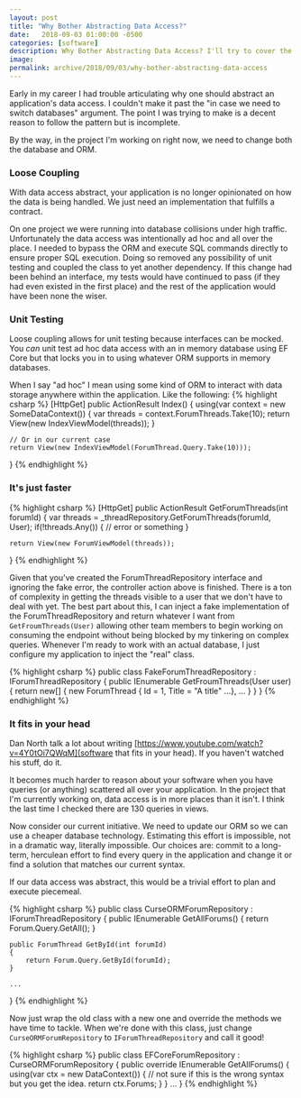 ```yaml
---
layout: post
title: "Why Bother Abstracting Data Access?"
date:   2018-09-03 01:00:00 -0500
categories: [software]
description: Why Bother Abstracting Data Access? I'll try to cover the reasons here. 
image: 
permalink: archive/2018/09/03/why-bother-abstracting-data-access
---
```


Early in my career I had trouble articulating why one should abstract an application's data access. I couldn't make it past the "in case we need to switch databases" argument. The point I was trying to make is a decent reason to follow the pattern but is incomplete. 

By the way, in the project I'm working on right now, we need to change both the database and ORM.

### Loose Coupling
With data access abstract, your application is no longer opinionated on how the data is being handled. We just need an implementation that fulfills a contract.

On one project we were running into database collisions under high traffic. Unfortunately the data access was intentionally ad hoc and all over the place. I needed to bypass the ORM and execute SQL commands directly to ensure proper SQL execution. Doing so removed any possibility of unit testing and coupled the class to yet another dependency. If this change had been behind an interface, my tests would have continued to pass (if they had even existed in the first place) and the rest of the application would have been none the wiser.

### Unit Testing
Loose coupling allows for unit testing because interfaces can be mocked. You _can_ unit test ad hoc data access with an in memory database using EF Core but that locks you in to using whatever ORM supports in memory databases. 

When I say "ad hoc" I mean using some kind of ORM to interact with data storage anywhere within the application. Like the following:
{% highlight csharp %}
[HttpGet]
public ActionResult Index()
{
    using(var context = new SomeDataContext())
    {
        var threads = context.ForumThreads.Take(10);
        return View(new IndexViewModel(threads));
    }
    
    // Or in our current case
    return View(new IndexViewModel(ForumThread.Query.Take(10)));
}
{% endhighlight %}

### It's just faster
{% highlight csharp %}
[HttpGet]
public ActionResult GetForumThreads(int forumId)
{
    var threads = _threadRepository.GetForumThreads(forumId, User);
    if(!threads.Any())
    {
        // error or something
    }

    return View(new ForumViewModel(threads));
}
{% endhighlight %}

Given that you've created the ForumThreadRepository interface and ignoring the fake error, the controller action above is finished. There is a ton of complexity in getting the threads visible to a user that we don't have to deal with yet. The best part about this, I can inject a fake implementation of the ForumThreadRepository and return whatever I want from `GetFroumThreads(User)` allowing other team members to begin working on consuming the endpoint without being blocked by my tinkering on complex queries. Whenever I'm ready to work with an actual database, I just configure my application to inject the "real" class.

{% highlight csharp %}
public class FakeForumThreadRepository : IForumThreadRepository
{
    public IEnumerable<ForumThread> GetFroumThreads(User user)
    {
        return new[]
        {
            new ForumThread { Id = 1, Title = "A title" ...},
            ...
        }
    }
}
{% endhighlight %}

### It fits in your head
Dan North talk a lot about writing [https://www.youtube.com/watch?v=4Y0tOi7QWqM](software that fits in your head). If you haven't watched his stuff, do it.

It becomes much harder to reason about your software when you have queries (or anything) scattered all over your application. In the project that I'm currently working on, data access is in more places than it isn't. I think the last time I checked there are 130 queries in views.

Now consider our current initiative. We need to update our ORM so we can use a cheaper database technology. Estimating this effort is impossible, not in a dramatic way, literally impossible. Our choices are: commit to a long-term, herculean effort to find every query in the application and change it or find a solution that matches our current syntax.

If our data access was abstract, this would be a trivial effort to plan and execute piecemeal.

{% highlight csharp %}
public class CurseORMForumRepository : IForumThreadRepository
{
    public IEnumerable<ForumThread> GetAllForums()
    {
        return Forum.Query.GetAll();
    }

    public ForumThread GetById(int forumId)
    {
        return Forum.Query.GetById(forumId);
    }

    ...
}
{% endhighlight %}

Now just wrap the old class with a new one and override the methods we have time to tackle. When we're done with this class, just change `CurseORMForumRepository` to `IForumThreadRepository` and call it good!

{% highlight csharp %}
public class EFCoreForumRepository : CurseORMForumRepository
{
    public override IEnumerable<ForumThread> GetAllForums()
    {
        using(var ctx = new DataContext())
        {
            // not sure if this is the wrong syntax but you get the idea.
            return ctx.Forums;
        }
    }
    ...
}
{% endhighlight %}
